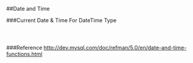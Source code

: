 
##Date and Time

###Current Date & Time
For DateTime Type
```mysql
 ```
```mysql
 ```
```mysql
 ```
###Reference
http://dev.mysql.com/doc/refman/5.0/en/date-and-time-functions.html




